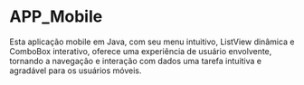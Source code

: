 # APP_Mobile
 Esta aplicação mobile em Java, com seu menu intuitivo, ListView dinâmica e ComboBox interativo, oferece uma experiência de usuário envolvente, tornando a navegação e interação com dados uma tarefa intuitiva e agradável para os usuários móveis.
